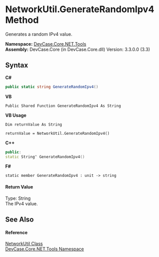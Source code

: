 # NetworkUtil.GenerateRandomIpv4 Method 
 

Generates a random IPv4 value.

**Namespace:**&nbsp;<a href="N_DevCase_Core_NET_Tools">DevCase.Core.NET.Tools</a><br />**Assembly:**&nbsp;DevCase.Core (in DevCase.Core.dll) Version: 3.3.0.0 (3.3)

## Syntax

**C#**<br />
``` C#
public static string GenerateRandomIpv4()
```

**VB**<br />
``` VB
Public Shared Function GenerateRandomIpv4 As String
```

**VB Usage**<br />
``` VB Usage
Dim returnValue As String

returnValue = NetworkUtil.GenerateRandomIpv4()
```

**C++**<br />
``` C++
public:
static String^ GenerateRandomIpv4()
```

**F#**<br />
``` F#
static member GenerateRandomIpv4 : unit -> string 

```


#### Return Value
Type: String<br />The IPv4 value.

## See Also


#### Reference
<a href="T_DevCase_Core_NET_Tools_NetworkUtil">NetworkUtil Class</a><br /><a href="N_DevCase_Core_NET_Tools">DevCase.Core.NET.Tools Namespace</a><br />